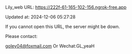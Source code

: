 Lily_web URL: https://222f-61-165-102-156.ngrok-free.app

Updated at: 2024-12-06 05:27:28

If you cannot open this URL, the server might be down.

Please contact: 

goley04@foxmail.com Or Wechat:GL_yeaH